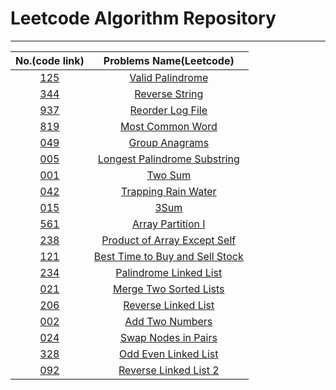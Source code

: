 # Leetcode Algorithm Repository
---

|  No.(code link) |           Problems Name(Leetcode)                                                               |
|:---------------:|:-----------------------------------------------------------------------------------------------:|
| [125](./125.py) |[Valid Palindrome](https://leetcode.com/problems/valid-palindrome/)                              |
| [344](./344.py) |[Reverse String](https://leetcode.com/problems/reverse-string/)                                  |
| [937](./937.py) |[Reorder Log File](https://leetcode.com/problems/reorder-data-in-log-files/)                     |
| [819](./819.py) |[Most Common Word](https://leetcode.com/problems/most-common-word/)                              |
| [049](./49.py)  |[Group Anagrams](https://leetcode.com/problems/group-anagrams/)                                  |
| [005](./5.py)   |[Longest Palindrome Substring](https://leetcode.com/problems/longest-palindromic-substring/)     |
| [001](./1.py)   |[Two Sum](https://leetcode.com/problems/two-sum/)                                                | 
| [042](./42.py)  |[Trapping Rain Water](https://leetcode.com/problems/trapping-rain-water/)                        | 
| [015](./15.py)  |[3Sum](https://leetcode.com/problems/3sum/)                                                      |
| [561](./561.py) |[Array Partition I](https://leetcode.com/problems/array-partition-i/)                            |
| [238](./238.py) |[Product of Array Except Self](https://leetcode.com/problems/product-of-array-except-self/)      |
| [121](./121.py) |[Best Time to Buy and Sell Stock](https://leetcode.com/problems/best-time-to-buy-and-sell-stock/)|
| [234](./234.py) |[Palindrome Linked List](https://leetcode.com/problems/palindrome-linked-list/)                  |
| [021](./21.py)  |[Merge Two Sorted Lists](https://leetcode.com/problems/merge-two-sorted-lists/)                  |
| [206](./206.py) |[Reverse Linked List](https://leetcode.com/problems/reverse-linked-list/)                        |
| [002](./2.py)   |[Add Two Numbers](https://leetcode.com/problems/add-two-numbers/)                                |
| [024](./24.py)  |[Swap Nodes in Pairs](https://leetcode.com/problems/swap-nodes-in-pairs/)                        |
| [328](./328.py) |[Odd Even Linked List](https://leetcode.com/problems/odd-even-linked-list/)                      |
| [092](./92.py)  |[Reverse Linked List 2](https://leetcode.com/problems/reverse-linked-list-ii/)                   |
